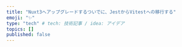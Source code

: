 ```yaml
---
title: "Nuxt3へアップグレードするついでに、JestからVitestへの移行する"
emoji: "✨"
type: "tech" # tech: 技術記事 / idea: アイデア
topics: []
published: false
---
```

